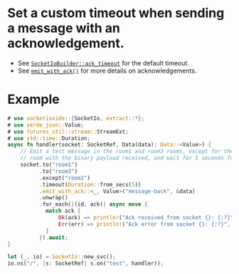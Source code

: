 # Set a custom timeout when sending a message with an acknowledgement.

* See [`SocketIoBuilder::ack_timeout`](crate::SocketIoBuilder) for the default timeout.
* See [`emit_with_ack()`](#method.emit_with_ack) for more details on acknowledgements.

# Example
```rust
# use socketioxide::{SocketIo, extract::*};
# use serde_json::Value;
# use futures_util::stream::StreamExt;
# use std::time::Duration;
async fn handler(socket: SocketRef, Data(data): Data::<Value>) {
    // Emit a test message in the room1 and room3 rooms, except for the room2
    // room with the binary payload received, and wait for 5 seconds for an acknowledgement
    socket.to("room1")
          .to("room3")
          .except("room2")
          .timeout(Duration::from_secs(5))
          .emit_with_ack::<_, Value>("message-back", &data)
          .unwrap()
          .for_each(|(id, ack)| async move {
            match ack {
                Ok(ack) => println!("Ack received from socket {}: {:?}", id, ack),
                Err(err) => println!("Ack error from socket {}: {:?}", id, err),
            }
          }).await;
}

let (_, io) = SocketIo::new_svc();
io.ns("/", |s: SocketRef| s.on("test", handler));
```
